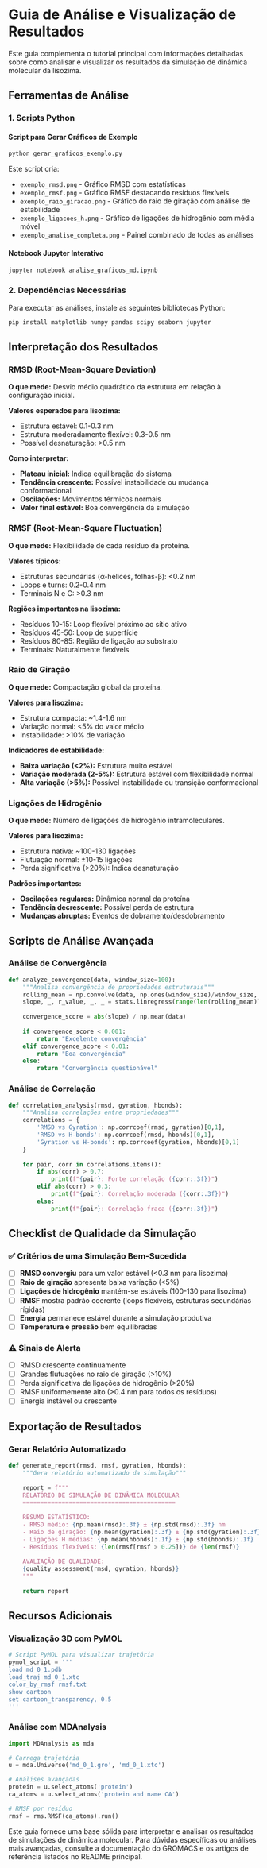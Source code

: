 # Guia de Análise e Visualização de Resultados

Este guia complementa o tutorial principal com informações detalhadas sobre como analisar e visualizar os resultados da simulação de dinâmica molecular da lisozima.

## Ferramentas de Análise

### 1. Scripts Python

#### Script para Gerar Gráficos de Exemplo
```bash
python gerar_graficos_exemplo.py
```

Este script cria:
- `exemplo_rmsd.png` - Gráfico RMSD com estatísticas
- `exemplo_rmsf.png` - Gráfico RMSF destacando resíduos flexíveis
- `exemplo_raio_giracao.png` - Gráfico do raio de giração com análise de estabilidade
- `exemplo_ligacoes_h.png` - Gráfico de ligações de hidrogênio com média móvel
- `exemplo_analise_completa.png` - Painel combinado de todas as análises

#### Notebook Jupyter Interativo
```bash
jupyter notebook analise_graficos_md.ipynb
```

### 2. Dependências Necessárias

Para executar as análises, instale as seguintes bibliotecas Python:

```bash
pip install matplotlib numpy pandas scipy seaborn jupyter
```

## Interpretação dos Resultados

### RMSD (Root-Mean-Square Deviation)

**O que mede:** Desvio médio quadrático da estrutura em relação à configuração inicial.

**Valores esperados para lisozima:**
- Estrutura estável: 0.1-0.3 nm
- Estrutura moderadamente flexível: 0.3-0.5 nm
- Possível desnaturação: >0.5 nm

**Como interpretar:**
- **Plateau inicial:** Indica equilibração do sistema
- **Tendência crescente:** Possível instabilidade ou mudança conformacional
- **Oscilações:** Movimentos térmicos normais
- **Valor final estável:** Boa convergência da simulação

### RMSF (Root-Mean-Square Fluctuation)

**O que mede:** Flexibilidade de cada resíduo da proteína.

**Valores típicos:**
- Estruturas secundárias (α-hélices, folhas-β): <0.2 nm
- Loops e turns: 0.2-0.4 nm
- Terminais N e C: >0.3 nm

**Regiões importantes na lisozima:**
- Resíduos 10-15: Loop flexível próximo ao sítio ativo
- Resíduos 45-50: Loop de superfície
- Resíduos 80-85: Região de ligação ao substrato
- Terminais: Naturalmente flexíveis

### Raio de Giração

**O que mede:** Compactação global da proteína.

**Valores para lisozima:**
- Estrutura compacta: ~1.4-1.6 nm
- Variação normal: <5% do valor médio
- Instabilidade: >10% de variação

**Indicadores de estabilidade:**
- **Baixa variação (<2%):** Estrutura muito estável
- **Variação moderada (2-5%):** Estrutura estável com flexibilidade normal
- **Alta variação (>5%):** Possível instabilidade ou transição conformacional

### Ligações de Hidrogênio

**O que mede:** Número de ligações de hidrogênio intramoleculares.

**Valores para lisozima:**
- Estrutura nativa: ~100-130 ligações
- Flutuação normal: ±10-15 ligações
- Perda significativa (>20%): Indica desnaturação

**Padrões importantes:**
- **Oscilações regulares:** Dinâmica normal da proteína
- **Tendência decrescente:** Possível perda de estrutura
- **Mudanças abruptas:** Eventos de dobramento/desdobramento

## Scripts de Análise Avançada

### Análise de Convergência

```python
def analyze_convergence(data, window_size=100):
    """Analisa convergência de propriedades estruturais"""
    rolling_mean = np.convolve(data, np.ones(window_size)/window_size, mode='valid')
    slope, _, r_value, _, _ = stats.linregress(range(len(rolling_mean)), rolling_mean)
    
    convergence_score = abs(slope) / np.mean(data)
    
    if convergence_score < 0.001:
        return "Excelente convergência"
    elif convergence_score < 0.01:
        return "Boa convergência"
    else:
        return "Convergência questionável"
```

### Análise de Correlação

```python
def correlation_analysis(rmsd, gyration, hbonds):
    """Analisa correlações entre propriedades"""
    correlations = {
        'RMSD vs Gyration': np.corrcoef(rmsd, gyration)[0,1],
        'RMSD vs H-bonds': np.corrcoef(rmsd, hbonds)[0,1],
        'Gyration vs H-bonds': np.corrcoef(gyration, hbonds)[0,1]
    }
    
    for pair, corr in correlations.items():
        if abs(corr) > 0.7:
            print(f"{pair}: Forte correlação ({corr:.3f})")
        elif abs(corr) > 0.3:
            print(f"{pair}: Correlação moderada ({corr:.3f})")
        else:
            print(f"{pair}: Correlação fraca ({corr:.3f})")
```

## Checklist de Qualidade da Simulação

### ✅ Critérios de uma Simulação Bem-Sucedida

- [ ] **RMSD convergiu** para um valor estável (<0.3 nm para lisozima)
- [ ] **Raio de giração** apresenta baixa variação (<5%)
- [ ] **Ligações de hidrogênio** mantém-se estáveis (100-130 para lisozima)
- [ ] **RMSF** mostra padrão coerente (loops flexíveis, estruturas secundárias rígidas)
- [ ] **Energia** permanece estável durante a simulação produtiva
- [ ] **Temperatura e pressão** bem equilibradas

### ⚠️ Sinais de Alerta

- [ ] RMSD crescente continuamente
- [ ] Grandes flutuações no raio de giração (>10%)
- [ ] Perda significativa de ligações de hidrogênio (>20%)
- [ ] RMSF uniformemente alto (>0.4 nm para todos os resíduos)
- [ ] Energia instável ou crescente

## Exportação de Resultados

### Gerar Relatório Automatizado

```python
def generate_report(rmsd, rmsf, gyration, hbonds):
    """Gera relatório automatizado da simulação"""
    
    report = f"""
    RELATÓRIO DE SIMULAÇÃO DE DINÂMICA MOLECULAR
    ===========================================
    
    RESUMO ESTATÍSTICO:
    - RMSD médio: {np.mean(rmsd):.3f} ± {np.std(rmsd):.3f} nm
    - Raio de giração: {np.mean(gyration):.3f} ± {np.std(gyration):.3f} nm
    - Ligações H médias: {np.mean(hbonds):.1f} ± {np.std(hbonds):.1f}
    - Resíduos flexíveis: {len(rmsf[rmsf > 0.25])} de {len(rmsf)}
    
    AVALIAÇÃO DE QUALIDADE:
    {quality_assessment(rmsd, gyration, hbonds)}
    """
    
    return report
```

## Recursos Adicionais

### Visualização 3D com PyMOL

```python
# Script PyMOL para visualizar trajetória
pymol_script = '''
load md_0_1.pdb
load_traj md_0_1.xtc
color_by_rmsf rmsf.txt
show cartoon
set cartoon_transparency, 0.5
'''
```

### Análise com MDAnalysis

```python
import MDAnalysis as mda

# Carrega trajetória
u = mda.Universe('md_0_1.gro', 'md_0_1.xtc')

# Análises avançadas
protein = u.select_atoms('protein')
ca_atoms = u.select_atoms('protein and name CA')

# RMSF por resíduo
rmsf = rms.RMSF(ca_atoms).run()
```

Este guia fornece uma base sólida para interpretar e analisar os resultados de simulações de dinâmica molecular. Para dúvidas específicas ou análises mais avançadas, consulte a documentação do GROMACS e os artigos de referência listados no README principal.

